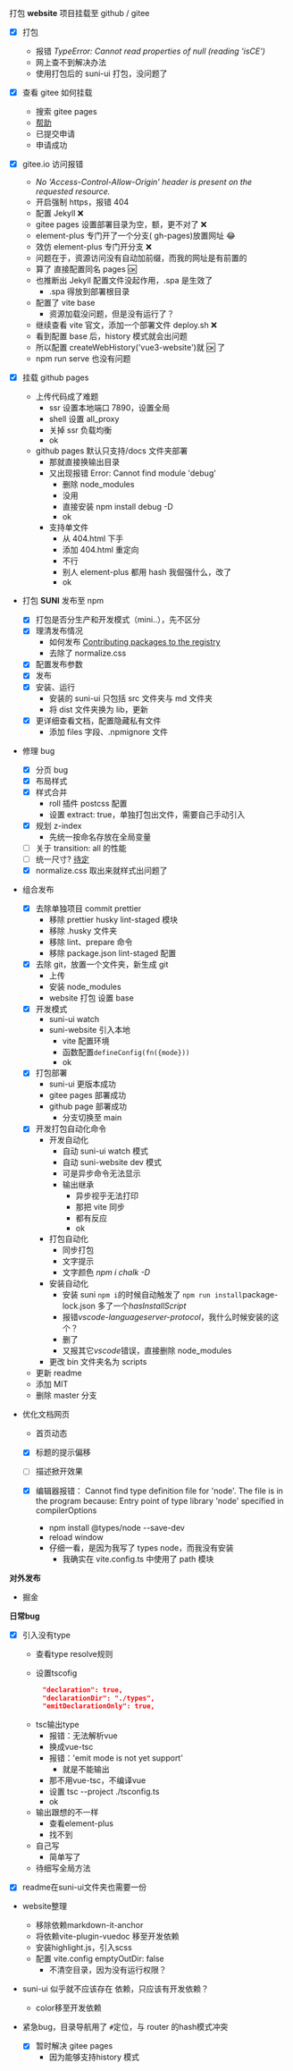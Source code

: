 打包 **website** 项目挂载至 github / gitee

- [x] 打包
  - 报错 _TypeError: Cannot read properties of null (reading 'isCE')_
  - 网上查不到解决办法
  - 使用打包后的 suni-ui 打包，没问题了
- [x] 查看 gitee 如何挂载
  - 搜索 gitee pages
  - [帮助](https://gitee.com/help/articles/4136#article-header3)
  - 已提交申请
  - 申请成功
- [x] gitee.io 访问报错
  - _No 'Access-Control-Allow-Origin' header is present on the requested resource._
  - 开启强制 https，报错 404
  - 配置 Jekyll ❌
  - gitee pages 设置部署目录为空，额，更不对了 ❌
  - element-plus 专门开了一个分支( gh-pages)放置网址 😂
  - 效仿 element-plus 专门开分支 ❌
  - 问题在于，资源访问没有自动加前缀，而我的网址是有前置的
  - 算了 直接配置同名 pages :ok:
  - 也推断出 Jekyll 配置文件没起作用，.spa 是生效了
    - .spa 得放到部署根目录
  - 配置了 vite base
    - 资源加载没问题，但是没有运行了？
  - 继续查看 vite 官文，添加一个部署文件 deploy.sh ❌
  - 看到配置 base 后，history 模式就会出问题
  - 所以配置 createWebHistory('vue3-website')就 :ok: 了
  - npm run serve 也没有问题
- [x] 挂载 github pages

  - 上传代码成了难题
    - ssr 设置本地端口 7890，设置全局
    - shell 设置 all_proxy
    - 关掉 ssr 负载均衡
    - ok
  - github pages 默认只支持/docs 文件夹部署
    - 那就直接换输出目录
    - 又出现报错 Error: Cannot find module 'debug'
      - 删除 node_modules
      - 没用
      - 直接安装 npm install debug -D
      - ok
    - 支持单文件
      - 从 404.html 下手
      - 添加 404.html 重定向
      - 不行
      - 别人 element-plus 都用 hash 我倔强什么，改了
      - ok

- 打包 **SUNI** 发布至 npm
  - [x] 打包是否分生产和开发模式（mini..），先不区分
  - [x] 理清发布情况
    - 如何发布 [Contributing packages to the registry](https://docs.npmjs.com/packages-and-modules/contributing-packages-to-the-registry)
    - 去除了 normalize.css
  - [x] 配置发布参数
  - [x] 发布
  - [x] 安装、运行
    - 安装的 suni-ui 只包括 src 文件夹与 md 文件夹
    - 将 dist 文件夹换为 lib，更新
  - [x] 更详细查看文档，配置隐藏私有文件
    - 添加 files 字段、.npmignore 文件
- 修理 bug
  - [x] 分页 bug
  - [x] 布局样式
  - [x] 样式合并
    - roll 插件 postcss 配置
    - 设置 extract: true，单独打包出文件，需要自己手动引入
  - [x] 规划 z-index
    - 先统一按命名存放在全局变量
  - [ ] 关于 transition: all 的性能
  - [ ] 统一尺寸? <u>待定</u>
  - [x] normalize.css 取出来就样式出问题了
- 组合发布
  - [x] 去除单独项目 commit prettier
    - 移除 prettier husky lint-staged 模块
    - 移除 .husky 文件夹
    - 移除 lint、prepare 命令
    - 移除 package.json lint-staged 配置
  - [x] 去除 git，放置一个文件夹，新生成 git
    - 上传
    - 安装 node_modules
    - website 打包 设置 base
  - [x] 开发模式
    - suni-ui watch
    - suni-website 引入本地
      - vite 配置环境
      - 函数配置`defineConfig(fn({mode}))`
      - ok
  - [x] 打包部署
    - suni-ui 更版本成功
    - gitee pages 部署成功
    - github page 部署成功
      - 分支切换至 main
  - [x] 开发打包自动化命令
    - 开发自动化
      - 自动 suni-ui watch 模式
      - 自动 suni-website dev 模式
      - 可是异步命令无法显示
      - 输出继承
        - 异步视乎无法打印
        - 那把 vite 同步
        - 都有反应
        - ok
    - 打包自动化
      - 同步打包
      - 文字提示
      - 文字颜色 _npm i chalk -D_
    - 安装自动化
      - 安装 suni `npm i`的时候自动触发了 `npm run install`package-lock.json 多了一个*hasInstallScript*
      - 报错*vscode-languageserver-protocol*，我什么时候安装的这个？
      - 删了
      - 又报其它*vscode*错误，直接删除 node_modules
    - 更改 bin 文件夹名为 scripts
  - 更新 readme
  - 添加 MIT
  - 删除 master 分支
- 优化文档网页

  - 首页动态

  - [x] 标题的提示偏移

  - [ ] 描述掀开效果

  - [x] 编辑器报错：
        Cannot find type definition file for 'node'.
        The file is in the program because:
        Entry point of type library 'node' specified in compilerOptions
    - npm install @types/node --save-dev
    - reload window
    - 仔细一看，是因为我写了 types node，而我没有安装
      - 我确实在 vite.config.ts 中使用了 path 模块

**对外发布**

- 掘金



**日常bug**

* [x] 引入没有type
  * 查看type resolve规则

  * 设置tscofig
   ```json
    	"declaration": true,
    	"declarationDir": "./types",
    	"emitDeclarationOnly": true,
   ```

  * tsc输出type
    * 报错：无法解析vue
    * 换成vue-tsc
    * 报错：'emit mode is not yet support'
      * 就是不能输出
    * 那不用vue-tsc，不编译vue
    * 设置 tsc --project ./tsconfig.ts
    * ok
  * 输出跟想的不一样
    * 查看element-plus
    * 找不到
  * 自己写
    * 简单写了
  * 待细写全局方法

* [x] readme在suni-ui文件夹也需要一份

* website整理

  * 移除依赖markdown-it-anchor
  * 将依赖vite-plugin-vuedoc 移至开发依赖
  * 安装highlight.js，引入scss
  * 配置 vite.config emptyOutDir: false
    * 不清空目录，因为没有运行权限？

* suni-ui 似乎就不应该存在 依赖，只应该有开发依赖？
  * color移至开发依赖
  
* 紧急bug，目录导航用了 `#`定位，与 router 的hash模式冲突

  * [x] 暂时解决 gitee pages
    * 因为能够支持history 模式
